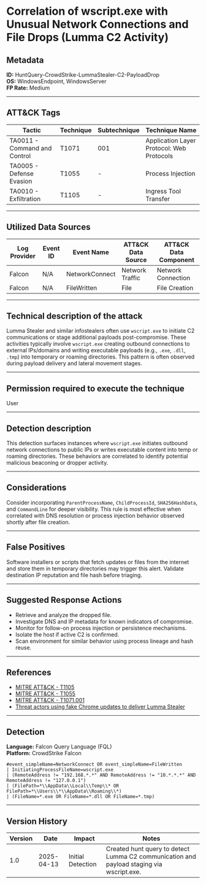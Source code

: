 # Correlation of wscript.exe with Unusual Network Connections and File Drops (Lumma C2 Activity)

## Metadata
**ID:** HuntQuery-CrowdStrike-LummaStealer-C2-PayloadDrop  
**OS:** WindowsEndpoint, WindowsServer  
**FP Rate:** Medium  

---

## ATT&CK Tags

| Tactic                | Technique | Subtechnique | Technique Name                                           |
|----------------------|-----------|---------------|----------------------------------------------------------|
| TA0011 - Command and Control | T1071     | 001           | Application Layer Protocol: Web Protocols                 |
| TA0005 - Defense Evasion     | T1055     | -             | Process Injection                                         |
| TA0010 - Exfiltration        | T1105     | -             | Ingress Tool Transfer                                     |

---

## Utilized Data Sources

| Log Provider | Event ID | Event Name        | ATT&CK Data Source   | ATT&CK Data Component      |
|--------------|----------|-------------------|-----------------------|-----------------------------|
| Falcon       | N/A      | NetworkConnect     | Network Traffic       | Network Connection          |
| Falcon       | N/A      | FileWritten        | File                  | File Creation               |

---

## Technical description of the attack
Lumma Stealer and similar infostealers often use `wscript.exe` to initiate C2 communications or stage additional payloads post-compromise. These activities typically involve `wscript.exe` creating outbound connections to external IPs/domains and writing executable payloads (e.g., `.exe`, `.dll`, `.tmp`) into temporary or roaming directories. This pattern is often observed during payload delivery and lateral movement stages.

---

## Permission required to execute the technique
User

---

## Detection description
This detection surfaces instances where `wscript.exe` initiates outbound network connections to public IPs or writes executable content into temp or roaming directories. These behaviors are correlated to identify potential malicious beaconing or dropper activity.

---

## Considerations
Consider incorporating `ParentProcessName`, `ChildProcessId`, `SHA256HashData`, and `CommandLine` for deeper visibility. This rule is most effective when correlated with DNS resolution or process injection behavior observed shortly after file creation.

---

## False Positives
Software installers or scripts that fetch updates or files from the internet and store them in temporary directories may trigger this alert. Validate destination IP reputation and file hash before triaging.

---

## Suggested Response Actions
- Retrieve and analyze the dropped file.
- Investigate DNS and IP metadata for known indicators of compromise.
- Monitor for follow-on process injection or persistence mechanisms.
- Isolate the host if active C2 is confirmed.
- Scan environment for similar behavior using process lineage and hash reuse.

---

## References
* [MITRE ATT&CK - T1105](https://attack.mitre.org/techniques/T1105/)
* [MITRE ATT&CK - T1055](https://attack.mitre.org/techniques/T1055/)
* [MITRE ATT&CK - T1071.001](https://attack.mitre.org/techniques/T1071/001/)
* [Threat actors using fake Chrome updates to deliver Lumma Stealer](https://security.microsoft.com/threatanalytics3/4aa69db9-9f04-46ca-b07f-c67f7105f61d/analystreport?tid=2ff60116-7431-425d-b5af-077d7791bda4&si_retry=1)

---

## Detection

**Language:** Falcon Query Language (FQL)  
**Platform:** CrowdStrike Falcon

```fql
#event_simpleName=NetworkConnect OR event_simpleName=FileWritten
| InitiatingProcessFileName=wscript.exe
| (RemoteAddress != "192.168.*.*" AND RemoteAddress != "10.*.*.*" AND RemoteAddress != "127.0.0.1")
| (FilePath=*\\AppData\\Local\\Temp\\* OR FilePath=*\\Users\\*\\AppData\\Roaming\\*)
| (FileName=*.exe OR FileName=*.dll OR FileName=*.tmp)
```

---
## Version History
| Version | Date | Impact | Notes |
|---------|------|--------|------|
| 1.0  | 2025-04-13| Initial Detection | Created hunt query to detect Lumma C2 communication and payload staging via wscript.exe.|
